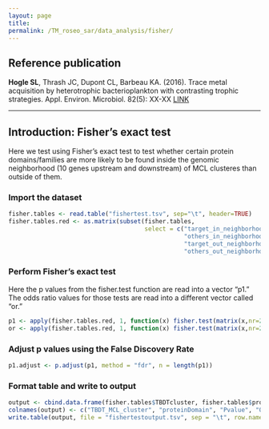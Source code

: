 ```yaml
---
layout: page
title: 
permalink: /TM_roseo_sar/data_analysis/fisher/
---
```


## Reference publication

__Hogle SL__, Thrash JC, Dupont CL, Barbeau KA. (2016). Trace metal acquisition by heterotrophic bacterioplankton with contrasting trophic strategies. Appl. Environ. Microbiol. 82(5): XX-XX [LINK](http://aem.asm.org/content/early/2016/01/04/AEM.03128-15)
___

## Introduction: Fisher’s exact test

Here we test using Fisher’s exact test to test whether certain protein domains/families are more likely to be found inside the genomic neighborhood (10 genes upstream and downstream) of MCL clusteres than outside of them.

### Import the dataset


```R
fisher.tables <- read.table("fishertest.tsv", sep="\t", header=TRUE)
fisher.tables.red <- as.matrix(subset(fisher.tables, 
                                      select = c("target_in_neighborhood", 
                                                 "others_in_neighborhood", 
                                                 "target_out_neighborhood", 
                                                 "others_out_neighborhood")))
```

### Perform Fisher’s exact test

Here the p values from the fisher.test function are read into a vector “p1.” The odds ratio values for those tests are read into a different vector called “or.”


```R
p1 <- apply(fisher.tables.red, 1, function(x) fisher.test(matrix(x,nr=2))$p.value)
or <- apply(fisher.tables.red, 1, function(x) fisher.test(matrix(x,nr=2))$estimate)
```

### Adjust p values using the False Discovery Rate


```R
p1.adjust <- p.adjust(p1, method = "fdr", n = length(p1))
```

### Format table and write to output


```R
output <- cbind.data.frame(fisher.tables$TBDTcluster, fisher.tables$proteinFamily, p1.adjust, or)
colnames(output) <- c("TBDT_MCL_cluster", "proteinDomain", "Pvalue", "OddsRatio")
write.table(output, file = "fishertestoutput.tsv", sep = "\t", row.names = F)
```
